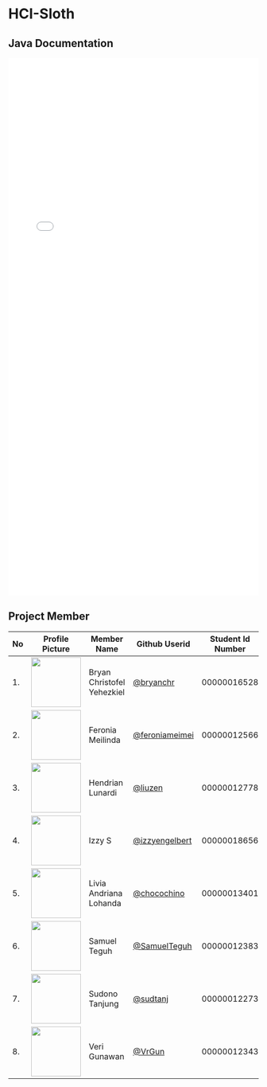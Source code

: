 # HCI-Sloth

## Java Documentation
<iframe src="javadoc/index.html" frameborder="0" width="100%" height="1080px"></iframe>

## Project Member
| No | Profile Picture | Member Name | Github Userid | Student Id Number |
| ------ | ------ | ------ | ------ | ------ |
| 1. | <img src="https://avatars.githubusercontent.com/bryanchr" width=100 height=100 /> |Bryan Christofel Yehezkiel | <a title="@bryanchr" href="https://github.com/bryanchr">@bryanchr</a> | 00000016528 | 
| 2. | <img src="https://avatars.githubusercontent.com/feroniameimei" width=100 height=100/> | Feronia Meilinda | <a title="@feroniameimei" href="https://github.com/feroniameimei">@feroniameimei</a> |   00000012566 |
| 3. | <img src="https://avatars.githubusercontent.com/liuzen" width=100 height=100/> | Hendrian Lunardi | <a title="@liuzen" href="https://github.com/liuzen">@liuzen</a> |           00000012778 |
| 4. | <img src="https://avatars.githubusercontent.com/izzyengelbert" width=100 height=100/> | Izzy S |<a title="@izzyengelbert" href="https://github.com/izzyengelbert">@izzyengelbert</a>  |  00000018656 |
| 5. | <img src="https://avatars.githubusercontent.com/chocochino" width=100 height=100/> | Livia Andriana Lohanda |<a title="@chocochino" href="https://github.com/chocochino">@chocochino</a>  | 00000013401 |
| 6. | <img src="https://avatars.githubusercontent.com/SamuelTeguh" width=100 height=100/> | Samuel Teguh |<a title="@SamuelTeguh" href="https://github.com/SamuelTeguh">@SamuelTeguh</a>  |  00000012383 |
| 7. | <img src="https://avatars.githubusercontent.com/sudtanj" width=100 height=100/> | Sudono Tanjung | <a title="@sudtanj" href="https://github.com/sudtanj">@sudtanj</a> |              				 00000012273 |
| 8. | <img src="https://avatars.githubusercontent.com/VrGun" width=100 height=100/> | Veri Gunawan | <a title="@VrGun" href="https://github.com/VrGun">@VrGun</a> |              				 00000012343 |
